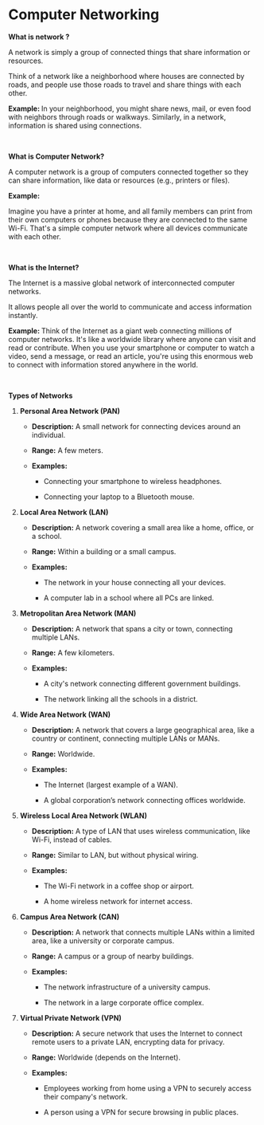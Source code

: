 <h1>Computer Networking</h1>

<p><strong>What is network ?</strong></p>
<p>A network is simply a group of connected things that share information or resources.</p>
<p>Think of a network like a neighborhood where houses are connected by roads, and people use those roads to travel and share things with each other.</p>
<p><strong>Example: </strong>In your neighborhood, you might share news, mail, or even food with neighbors through roads or walkways. Similarly, in a network, information is shared using connections.</p>

<br>

<p><strong>What is Computer Network?</strong></p>
<p>A computer network is a group of computers connected together so they can share information, like data or resources (e.g., printers or files).</p>
<p><strong>Example: </strong></p>
<p>Imagine you have a printer at home, and all family members can print from their own computers or phones because they are connected to the same Wi-Fi. That's a simple computer network where all devices communicate with each other.</p>

<br>

<p><strong>What is the Internet?</strong></p>
<p>The Internet is a massive global network of interconnected computer networks.</p>
<p>It allows people all over the world to communicate and access information instantly.</p>
<p><strong>Example: </strong>Think of the Internet as a giant web connecting millions of computer networks. It's like a worldwide library where anyone can visit and read or contribute. When you use your smartphone or computer to watch a video, send a message, or read an article, you're using this enormous web to connect with information stored anywhere in the world.</p>

<br>

<p><strong>Types of Networks</strong></p>

<ol>
  <li>
    <p><strong>Personal Area Network (PAN)</strong></p>
    <ul>
      <li><p><strong>Description:</strong> A small network for connecting devices around an individual.</p></li>
      <li><p><strong>Range:</strong> A few meters.</p></li>
      <li><p><strong>Examples:</strong></p>
        <ul>
          <li><p>Connecting your smartphone to wireless headphones.</p></li>
          <li><p>Connecting your laptop to a Bluetooth mouse.</p></li>
        </ul>
      </li>
    </ul>
  </li>

  <li>
    <p><strong>Local Area Network (LAN)</strong></p>
    <ul>
      <li><p><strong>Description:</strong> A network covering a small area like a home, office, or a school.</p></li>
      <li><p><strong>Range:</strong> Within a building or a small campus.</p></li>
      <li><p><strong>Examples:</strong></p>
        <ul>
          <li><p>The network in your house connecting all your devices.</p></li>
          <li><p>A computer lab in a school where all PCs are linked.</p></li>
        </ul>
      </li>
    </ul>
  </li>

  <li>
    <p><strong>Metropolitan Area Network (MAN)</strong></p>
    <ul>
      <li><p><strong>Description:</strong> A network that spans a city or town, connecting multiple LANs.</p></li>
      <li><p><strong>Range:</strong> A few kilometers.</p></li>
      <li><p><strong>Examples:</strong></p>
        <ul>
          <li><p>A city's network connecting different government buildings.</p></li>
          <li><p>The network linking all the schools in a district.</p></li>
        </ul>
      </li>
    </ul>
  </li>

  <li>
    <p><strong>Wide Area Network (WAN)</strong></p>
    <ul>
      <li><p><strong>Description:</strong> A network that covers a large geographical area, like a country or continent, connecting multiple LANs or MANs.</p></li>
      <li><p><strong>Range:</strong> Worldwide.</p></li>
      <li><p><strong>Examples:</strong></p>
        <ul>
          <li><p>The Internet (largest example of a WAN).</p></li>
          <li><p>A global corporation’s network connecting offices worldwide.</p></li>
        </ul>
      </li>
    </ul>
  </li>

  <li>
    <p><strong>Wireless Local Area Network (WLAN)</strong></p>
    <ul>
      <li><p><strong>Description:</strong> A type of LAN that uses wireless communication, like Wi-Fi, instead of cables.</p></li>
      <li><p><strong>Range:</strong> Similar to LAN, but without physical wiring.</p></li>
      <li><p><strong>Examples:</strong></p>
        <ul>
          <li><p>The Wi-Fi network in a coffee shop or airport.</p></li>
          <li><p>A home wireless network for internet access.</p></li>
        </ul>
      </li>
    </ul>
  </li>

  <li>
    <p><strong>Campus Area Network (CAN)</strong></p>
    <ul>
      <li><p><strong>Description:</strong> A network that connects multiple LANs within a limited area, like a university or corporate campus.</p></li>
      <li><p><strong>Range:</strong> A campus or a group of nearby buildings.</p></li>
      <li><p><strong>Examples:</strong></p>
        <ul>
          <li><p>The network infrastructure of a university campus.</p></li>
          <li><p>The network in a large corporate office complex.</p></li>
        </ul>
      </li>
    </ul>
  </li>

  <li>
    <p><strong>Virtual Private Network (VPN)</strong></p>
    <ul>
      <li><p><strong>Description:</strong> A secure network that uses the Internet to connect remote users to a private LAN, encrypting data for privacy.</p></li>
      <li><p><strong>Range:</strong> Worldwide (depends on the Internet).</p></li>
      <li><p><strong>Examples:</strong></p>
        <ul>
          <li><p>Employees working from home using a VPN to securely access their company's network.</p></li>
          <li><p>A person using a VPN for secure browsing in public places.</p></li>
        </ul>
      </li>
    </ul>
  </li>
</ol>